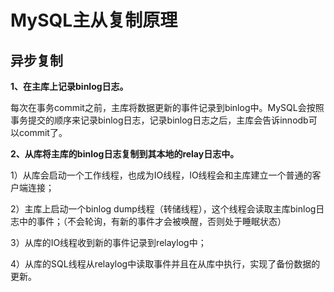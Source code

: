# MySQL主从复制原理

## 异步复制

**1、在主库上记录binlog日志。**

每次在事务commit之前，主库将数据更新的事件记录到binlog中。MySQL会按照事务提交的顺序来记录binlog日志，记录binlog日志之后，主库会告诉innodb可以commit了。

**2、从库将主库的binlog日志复制到其本地的relay日志中。**

1）从库会启动一个工作线程，也成为IO线程，IO线程会和主库建立一个普通的客户端连接；

2）主库上启动一个binlog dump线程（转储线程），这个线程会读取主库binlog日志中的事件；（不会轮询，有新的事件才会被唤醒，否则处于睡眠状态）

3）从库的IO线程收到新的事件记录到relaylog中；

4）从库的SQL线程从relaylog中读取事件并且在从库中执行，实现了备份数据的更新。

